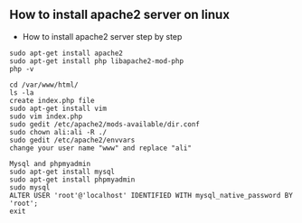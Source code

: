 ## How to install apache2 server on linux 
- How to install apache2 server step by step 
```
sudo apt-get install apache2
sudo apt-get install php libapache2-mod-php
php -v

cd /var/www/html/
ls -la
create index.php file
sudo apt-get install vim
sudo vim index.php
sudo gedit /etc/apache2/mods-available/dir.conf
sudo chown ali:ali -R ./
sudo gedit /etc/apache2/envvars
change your user name "www" and replace "ali"

Mysql and phpmyadmin
sudo apt-get install mysql
sudo apt-get install phpmyadmin
sudo mysql
ALTER USER 'root'@'localhost' IDENTIFIED WITH mysql_native_password BY 'root';
exit
```
